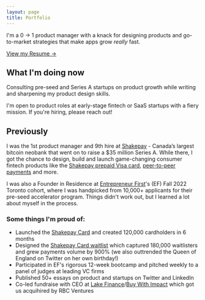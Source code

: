 ```yaml
---
layout: page
title: Portfolio
---
```


I'm a 0 → 1 product manager with a knack for designing products and go-to-market strategies that make apps grow _really_ fast.

[View my Resume →](https://hussam.fyi/resume.pdf)

## What I'm doing now

Consulting pre-seed and Series A startups on product growth while writing and sharpening my product design skills. 

<p class="message">
I'm open to product roles at early-stage fintech or SaaS startups with a fiery mission. If you're hiring, please reach out!
</p>

## Previously

I was the 1st product manager and 9th hire at [Shakepay](https://shakepay.com) - Canada’s largest bitcoin neobank that went on to raise a $35 million Series A. While there, I got the chance to design, build and launch game-changing consumer fintech products like the [Shakepay prepaid Visa card](https://shakepay.com/card), [peer-to-peer payments](https://decrypt.co/44519/bitcoin-app-shakepay-p2p-payments-canada-cashapp) and more.

I was also a Founder in Residence at [Entrepreneur First](https://www.google.com/search?q=entrepreneurfirst&sourceid=chrome&ie=UTF-8)'s (EF) Fall 2022 Toronto cohort, where I was handpicked from 10,000+ applicants for their pre-seed accelerator program. Things didn't work out, but I learned a lot about myself in the process.

### Some things I'm proud of:

* Launched the [Shakepay Card](https://shakepay.com/card) and created 120,000 cardholders in 6 months
* Designed the [Shakepay Card waitlist](https://blog.shakepay.com/introducing-the-shakepay-card/) which captured 180,000 waitlisters and grew payments volume by 900% (we also outtrended the Queen of England on Twitter on her own birthday!)
* Participated in EF's rigorous 12-week bootcamp and pitched weekly to a panel of judges at leading VC firms
* Published 50+ essays on product and startups on Twitter and LinkedIn
* Co-led fundraise with CEO at [Lake Finance](http://lake.finance/)/[Buy With Impact](https://buywithimpact.com/) which got us acquihired by RBC Ventures
